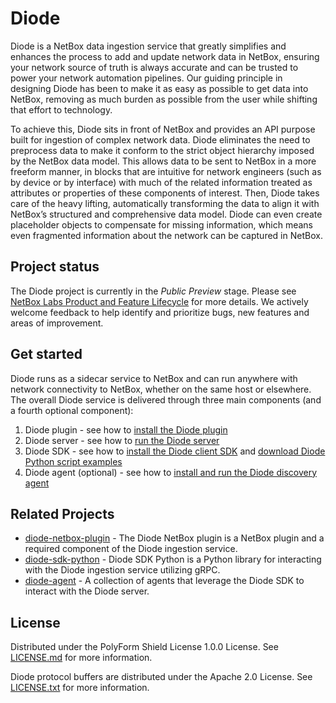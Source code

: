 # Diode

Diode is a NetBox data ingestion service that greatly simplifies and enhances the process to add and update network data in NetBox, ensuring your network source of truth is always accurate and can be trusted to power your network automation pipelines. Our guiding principle in designing Diode has been to make it as easy as possible to get data into NetBox, removing as much burden as possible from the user while shifting that effort to technology. 

To achieve this, Diode sits in front of NetBox and provides an API purpose built for ingestion of complex network data. Diode eliminates the need to preprocess data to make it conform to the strict object hierarchy imposed by the NetBox data model. This allows data to be sent to NetBox in a more freeform manner, in blocks that are intuitive for network engineers (such as by device or by interface) with much of the related information treated as attributes or properties of these components of interest. Then, Diode takes care of the heavy lifting, automatically transforming the data to align it with NetBox’s structured and comprehensive data model. Diode can even create placeholder objects to compensate for missing information, which means even fragmented information about the network can be captured in NetBox. 

## Project status

The Diode project is currently in the _Public Preview_ stage. Please see [NetBox Labs Product and Feature Lifecycle](https://docs.netboxlabs.com/product_feature_lifecycle/) for more details. We actively welcome feedback to help identify and prioritize bugs, new features and areas of improvement. 

## Get started

Diode runs as a sidecar service to NetBox and can run anywhere with network connectivity to NetBox, whether on the same host or elsewhere. The overall Diode service is delivered through three main components (and a fourth optional component):

1. Diode plugin - see how to [install the Diode plugin](https://github.com/netboxlabs/diode-netbox-plugin)
2. Diode server - see how to [run the Diode server](https://github.com/netboxlabs/diode/tree/develop/diode-server#readme)
3. Diode SDK - see how to [install the Diode client SDK](https://github.com/netboxlabs/diode-sdk-python) and [download Diode Python script examples](https://github.com/netboxlabs/netbox-learning/tree/develop/diode)
4. Diode agent (optional) - see how to [install and run the Diode discovery agent](https://github.com/netboxlabs/diode-agent)

## Related Projects

- [diode-netbox-plugin](https://github.com/netboxlabs/diode-netbox-plugin) - The Diode NetBox plugin is a NetBox plugin and a required component of the Diode ingestion service.
- [diode-sdk-python](https://github.com/netboxlabs/diode-sdk-python) - Diode SDK Python is a Python library for interacting with the Diode ingestion service utilizing gRPC.
- [diode-agent](https://github.com/netboxlabs/diode-agent) - A collection of agents that leverage the Diode SDK to interact with the Diode server.

## License

Distributed under the PolyForm Shield License 1.0.0 License. See [LICENSE.md](./LICENSE.md) for more information.

Diode protocol buffers are distributed under the Apache 2.0 License. See [LICENSE.txt](./diode-proto/LICENSE.txt) for more information.
